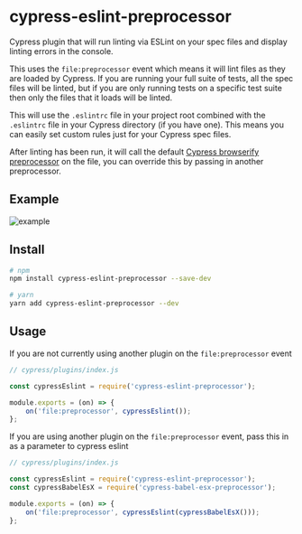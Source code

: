 # cypress-eslint-preprocessor
Cypress plugin that will run linting via ESLint on your spec files and display linting errors in the console.

This uses the `file:preprocessor` event which means it will lint files as they are loaded by Cypress. If you are running your full suite of tests, all the spec files will be linted, but if you are only running tests on a specific test suite then only the files that it loads will be linted.

This will use the `.eslintrc` file in your project root combined with the `.eslintrc` file in your Cypress directory (if you have one). This means you can easily set custom rules just for your Cypress spec files.

After linting has been run, it will call the default [Cypress browserify preprocessor](https://github.com/cypress-io/cypress-browserify-preprocessor) on the file, you can override this by passing in another preprocessor.

## Example
![example](https://chinchiheather.github.io/images/cypress-eslint-preprocessor/img/console-example.png)

## Install

```bash
# npm
npm install cypress-eslint-preprocessor --save-dev

# yarn
yarn add cypress-eslint-preprocessor --dev
```

## Usage

If you are not currently using another plugin on the `file:preprocessor` event
```javascript
// cypress/plugins/index.js

const cypressEslint = require('cypress-eslint-preprocessor');

module.exports = (on) => {
    on('file:preprocessor', cypressEslint());
};

```

If you are using another plugin on the `file:preprocessor` event, pass this in as a parameter to cypress eslint
```javascript
// cypress/plugins/index.js

const cypressEslint = require('cypress-eslint-preprocessor');
const cypressBabelEsX = require('cypress-babel-esx-preprocessor');

module.exports = (on) => {
    on('file:preprocessor', cypressEslint(cypressBabelEsX()));
};
```
